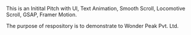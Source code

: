 This is an Initital Pitch with UI, Text Animation, Smooth Scroll, Locomotive Scroll, GSAP, Framer Motion.

The purpose of respository is to demonstrate to Wonder Peak Pvt. Ltd.

